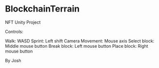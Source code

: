 # BlockchainTerrain
NFT Unity Project

Controls:

Walk: WASD
Sprint: Left shift
Camera Movement: Mouse axis
Select block: Middle mouse button
Break block: Left mouse button
Place block: Right mouse button

By Josh

